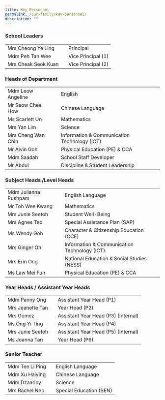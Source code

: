 ```yaml
---
title: Key Personnel
permalink: /our-family/key-personnel/
description: ""
---
```

### School Leaders

| | |  |
| -------- | -------- | -------- |
| Mrs Cheong Ye Ling    | | Principal    |
| Mdm Peh Tan Wee   | | Vice Principal  (1)   |
| Mrs Cheak Seok Kuan    | | Vice Principal (2)  |



### Heads of Department

| | |  |
| -------- | -------- | -------- |
| Mdm Leow Angeline    | | English|
| Mr Seow Chee How   | | Chinese Language|
| Ms Scarlett Un | | Mathematics|
| Mrs Yan Lim | | Science|
| Mrs Cheng Wan Chin | | Information & Communication Technology (ICT)|
| Mr Alvin Goh | | Physical Education (PE) & CCA|
| Mdm Saadah   | |School Staff Developer|
| Mr Abdul  | | Discipline & Student Leadership|


### Subject Heads /Level Heads

| | |  |
| -------- | -------- | -------- |
| Mdm Julianna Pushpam | | English Language|
| Mr Toh Wee Kwang | | Mathematics|
| Mrs Junie Seetoh | | Student Well-Being|
| Mrs Agnes Teo | | Special Assistance Plan (SAP)|
| Ms Wendy Goh | | Character & Citizenship Education (CCE)|
| Mrs Ginger Oh | | Information & Communication Technology (ICT)|
| Mrs Erin Ong | | National Education & Social Studies (NESS)|
| Ms Law Mei Fun | | Physical Education (PE) & CCA|



### Year Heads / Assistant Year Heads

| | |  |
| -------- | -------- | -------- |
| Mdm Panny Ong | | Assistant Year Head (P1)|
| Mrs Jeanette Tan | | Year Head (P2)|
| Mrs Gomez| | Assistant Year Head (P3) (Internal)|
| Ms Ong Yi Ting | | Assistant Year Head (P4)|
| Mrs Junie Seetoh | |  Assistant Year Head (P5) (Internal)|
| Ms Joanna Tan | | Year Head (P6)|



### Senior Teacher

|| | |
| -------- | -------- | -------- |
| Mdm Tee Li Ping  | | English Language    |
| Mdm Xu Haiying  | | Chinese Language    |
| Mdm Dzaariny  | | Science    |
| Mrs Rachel Neo  | | Special Education (SEN)   |